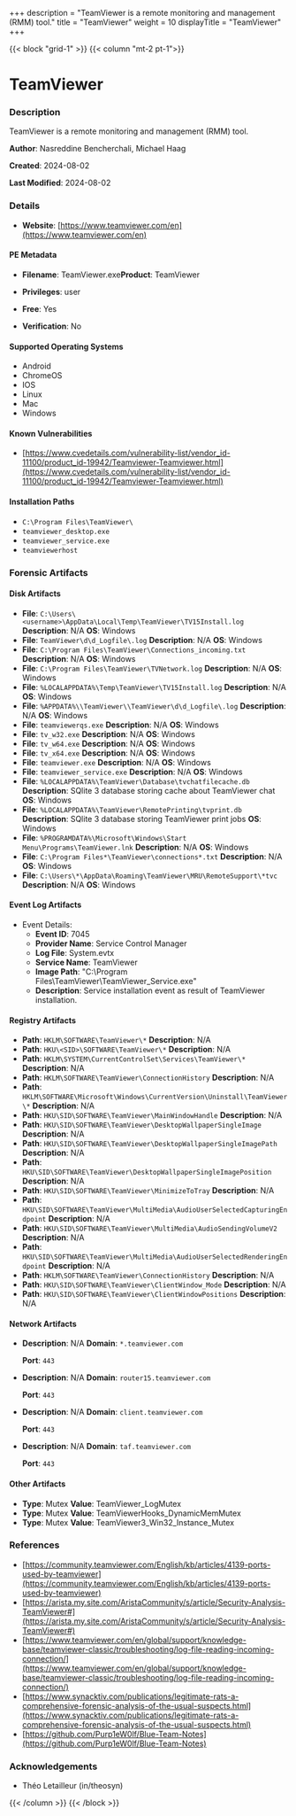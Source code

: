 +++
description = "TeamViewer is a remote monitoring and management (RMM) tool."
title = "TeamViewer"
weight = 10
displayTitle = "TeamViewer"
+++


{{< block "grid-1" >}}
{{< column "mt-2 pt-1">}}

# TeamViewer


### Description

TeamViewer is a remote monitoring and management (RMM) tool.


**Author**: Nasreddine Bencherchali, Michael Haag

**Created**: 2024-08-02

**Last Modified**: 2024-08-02

### Details

- **Website**: [https://www.teamviewer.com/en](https://www.teamviewer.com/en)

#### PE Metadata
- **Filename**: TeamViewer.exe**Product**: TeamViewer
- **Privileges**: user

- **Free**: Yes

- **Verification**: No

#### Supported Operating Systems
- Android
- ChromeOS
- IOS
- Linux
- Mac
- Windows


#### Known Vulnerabilities
- [https://www.cvedetails.com/vulnerability-list/vendor_id-11100/product_id-19942/Teamviewer-Teamviewer.html](https://www.cvedetails.com/vulnerability-list/vendor_id-11100/product_id-19942/Teamviewer-Teamviewer.html)

#### Installation Paths
- `C:\Program Files\TeamViewer\`
- `teamviewer_desktop.exe`
- `teamviewer_service.exe`
- `teamviewerhost`

### Forensic Artifacts

#### Disk Artifacts
- **File**: `C:\Users\<username>\AppData\Local\Temp\TeamViewer\TV15Install.log`
  **Description**: N/A
  **OS**: Windows
- **File**: `TeamViewer\d\d_Logfile\.log`
  **Description**: N/A
  **OS**: Windows
- **File**: `C:\Program Files\TeamViewer\Connections_incoming.txt`
  **Description**: N/A
  **OS**: Windows
- **File**: `C:\Program Files\TeamViewer\TVNetwork.log`
  **Description**: N/A
  **OS**: Windows
- **File**: `%LOCALAPPDATA%\Temp\TeamViewer\TV15Install.log`
  **Description**: N/A
  **OS**: Windows
- **File**: `%APPDATA%\\TeamViewer\\TeamViewer\d\d_Logfile\.log`
  **Description**: N/A
  **OS**: Windows
- **File**: `teamviewerqs.exe`
  **Description**: N/A
  **OS**: Windows
- **File**: `tv_w32.exe`
  **Description**: N/A
  **OS**: Windows
- **File**: `tv_w64.exe`
  **Description**: N/A
  **OS**: Windows
- **File**: `tv_x64.exe`
  **Description**: N/A
  **OS**: Windows
- **File**: `teamviewer.exe`
  **Description**: N/A
  **OS**: Windows
- **File**: `teamviewer_service.exe`
  **Description**: N/A
  **OS**: Windows
- **File**: `%LOCALAPPDATA%\TeamViewer\Database\tvchatfilecache.db`
  **Description**: SQlite 3 database storing cache about TeamViewer chat
  **OS**: Windows
- **File**: `%LOCALAPPDATA%\TeamViewer\RemotePrinting\tvprint.db`
  **Description**: SQlite 3 database storing TeamViewer print jobs
  **OS**: Windows
- **File**: `%PROGRAMDATA%\Microsoft\Windows\Start Menu\Programs\TeamViewer.lnk`
  **Description**: N/A
  **OS**: Windows
- **File**: `C:\Program Files*\TeamViewer\connections*.txt`
  **Description**: N/A
  **OS**: Windows
- **File**: `C:\Users\*\AppData\Roaming\TeamViewer\MRU\RemoteSupport\*tvc`
  **Description**: N/A
  **OS**: Windows

#### Event Log Artifacts
- Event Details:
  - **Event ID**: 7045
  - **Provider Name**: Service Control Manager
  - **Log File**: System.evtx
  - **Service Name**: TeamViewer
  - **Image Path**: "C:\\Program Files\\TeamViewer\\TeamViewer_Service.exe"
  - **Description**: Service installation event as result of TeamViewer installation.

#### Registry Artifacts
- **Path**: `HKLM\SOFTWARE\TeamViewer\*`
  **Description**: N/A
- **Path**: `HKU\<SID>\SOFTWARE\TeamViewer\*`
  **Description**: N/A
- **Path**: `HKLM\SYSTEM\CurrentControlSet\Services\TeamViewer\*`
  **Description**: N/A
- **Path**: `HKLM\SOFTWARE\TeamViewer\ConnectionHistory`
  **Description**: N/A
- **Path**: `HKLM\SOFTWARE\Microsoft\Windows\CurrentVersion\Uninstall\TeamViewer\*`
  **Description**: N/A
- **Path**: `HKU\SID\SOFTWARE\TeamViewer\MainWindowHandle`
  **Description**: N/A
- **Path**: `HKU\SID\SOFTWARE\TeamViewer\DesktopWallpaperSingleImage`
  **Description**: N/A
- **Path**: `HKU\SID\SOFTWARE\TeamViewer\DesktopWallpaperSingleImagePath`
  **Description**: N/A
- **Path**: `HKU\SID\SOFTWARE\TeamViewer\DesktopWallpaperSingleImagePosition`
  **Description**: N/A
- **Path**: `HKU\SID\SOFTWARE\TeamViewer\MinimizeToTray`
  **Description**: N/A
- **Path**: `HKU\SID\SOFTWARE\TeamViewer\MultiMedia\AudioUserSelectedCapturingEndpoint`
  **Description**: N/A
- **Path**: `HKU\SID\SOFTWARE\TeamViewer\MultiMedia\AudioSendingVolumeV2`
  **Description**: N/A
- **Path**: `HKU\SID\SOFTWARE\TeamViewer\MultiMedia\AudioUserSelectedRenderingEndpoint`
  **Description**: N/A
- **Path**: `HKLM\SOFTWARE\TeamViewer\ConnectionHistory`
  **Description**: N/A
- **Path**: `HKU\SID\SOFTWARE\TeamViewer\ClientWindow_Mode`
  **Description**: N/A
- **Path**: `HKU\SID\SOFTWARE\TeamViewer\ClientWindowPositions`
  **Description**: N/A

#### Network Artifacts

- **Description**: N/A
  **Domain**:
    `*.teamviewer.com`

  **Port**: `443`

- **Description**: N/A
  **Domain**:
    `router15.teamviewer.com`

  **Port**: `443`

- **Description**: N/A
  **Domain**:
    `client.teamviewer.com`

  **Port**: `443`

- **Description**: N/A
  **Domain**:
    `taf.teamviewer.com`

  **Port**: `443`


#### Other Artifacts
- **Type**: Mutex  **Value**: TeamViewer_LogMutex
- **Type**: Mutex  **Value**: TeamViewerHooks_DynamicMemMutex
- **Type**: Mutex  **Value**: TeamViewer3_Win32_Instance_Mutex


### References
- [https://community.teamviewer.com/English/kb/articles/4139-ports-used-by-teamviewer](https://community.teamviewer.com/English/kb/articles/4139-ports-used-by-teamviewer)
- [https://arista.my.site.com/AristaCommunity/s/article/Security-Analysis-TeamViewer#](https://arista.my.site.com/AristaCommunity/s/article/Security-Analysis-TeamViewer#)
- [https://www.teamviewer.com/en/global/support/knowledge-base/teamviewer-classic/troubleshooting/log-file-reading-incoming-connection/](https://www.teamviewer.com/en/global/support/knowledge-base/teamviewer-classic/troubleshooting/log-file-reading-incoming-connection/)
- [https://www.synacktiv.com/publications/legitimate-rats-a-comprehensive-forensic-analysis-of-the-usual-suspects.html](https://www.synacktiv.com/publications/legitimate-rats-a-comprehensive-forensic-analysis-of-the-usual-suspects.html)
- [https://github.com/Purp1eW0lf/Blue-Team-Notes](https://github.com/Purp1eW0lf/Blue-Team-Notes)

### Acknowledgements
- Théo Letailleur (in/theosyn)

{{< /column >}}
{{< /block >}}
